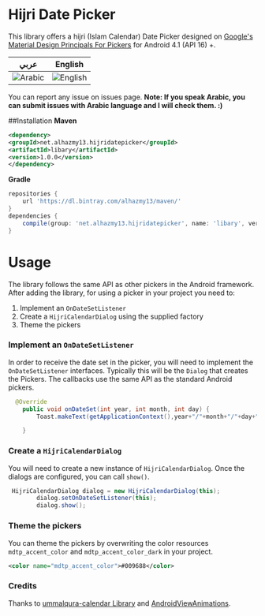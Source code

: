 # Hijri Date Picker
This library offers a hijri (Islam Calendar) Date Picker  designed on [Google's Material Design Principals For Pickers](http://www.google.com/design/spec/components/pickers.html) for Android 4.1 (API 16) +.

عربي | English
---- | ----
![Arabic](https://camo.githubusercontent.com/e1367ae8bab8db71f9275f69eff1105645f4bc4b/68747470733a2f2f6769746875622d636c6f75642e73332e616d617a6f6e6177732e636f6d2f6173736574732f343635393630382f31303536353334362f30316662646337652d373564372d313165352d393364302d3765623035353664313966312e706e67) | ![English](https://camo.githubusercontent.com/da0ea333d8133cabc0acc5ac6667ed845e1c4f66/68747470733a2f2f6769746875622d636c6f75642e73332e616d617a6f6e6177732e636f6d2f6173736574732f343635393630382f31303536353334372f30323036303864652d373564372d313165352d386438312d3931363332386564376235622e706e67) 

You can report any issue on issues page. **Note: If you speak Arabic, you can submit issues with Arabic language and I will check them. :)**

##Installation
**Maven**
```xml
<dependency>
<groupId>net.alhazmy13.hijridatepicker</groupId>
<artifactId>libary</artifactId>
<version>1.0.0</version>
</dependency>
```
**Gradle**
```gradle
repositories {
	url 'https://dl.bintray.com/alhazmy13/maven/'
}
dependencies {
	compile(group: 'net.alhazmy13.hijridatepicker', name: 'libary', version: '1.0.0')
}
```

# Usage
The library follows the same API as other pickers in the Android framework.
After adding the library, for using a picker in your project you need to:

1. Implement an `OnDateSetListener`
2. Create a `HijriCalendarDialog` using the supplied factory
3. Theme the pickers

### Implement an `OnDateSetListener`
In order to receive the date  set in the picker, you will need to implement the `OnDateSetListener`  interfaces. Typically this will be the `Dialog`  that creates the Pickers. The callbacks use the same API as the standard Android pickers.
```java
  @Override
    public void onDateSet(int year, int month, int day) {
        Toast.makeText(getApplicationContext(),year+"/"+month+"/"+day+"/",Toast.LENGTH_SHORT).show();

    }
```

### Create a `HijriCalendarDialog`
You will need to create a new instance of `HijriCalendarDialog`. Once the dialogs are configured, you can call `show()`.
```java
 HijriCalendarDialog dialog = new HijriCalendarDialog(this);
        dialog.setOnDateSetListener(this);
        dialog.show();
```

### Theme the pickers
You can theme the pickers by overwriting the color resources `mdtp_accent_color` and `mdtp_accent_color_dark` in your project.
```xml
<color name="mdtp_accent_color">#009688</color>
```

### Credits 
Thanks to  [ummalqura-calendar Library](https://github.com/msarhan/ummalqura-calendar) and [AndroidViewAnimations](https://github.com/daimajia/AndroidViewAnimations).
